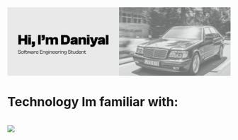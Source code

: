 <img src="https://github.com/Danionwheels/Danionwheels/blob/main/gitBanner.jpeg">

# Technology Im familiar with:
<p align="left"> <br>
<a href="https://skillicons.dev">
<img src="https://skillicons.dev/icons?i=figma,javascript,react,nodejs,express,mongo,c#&perline=7" />
  </a>
</p>

<!--
**Danionwheels/Danionwheels** is a ✨ _special_ ✨ repository because its `README.md` (this file) appears on your GitHub profile.

Here are some ideas to get you started:

- 🔭 I’m currently working on ...
- 🌱 I’m currently learning ...
- 👯 I’m looking to collaborate on ...
- 🤔 I’m looking for help with ...
- 💬 Ask me about ...
- 📫 How to reach me: ...
- 😄 Pronouns: ...
- ⚡ Fun fact: ...
-->
